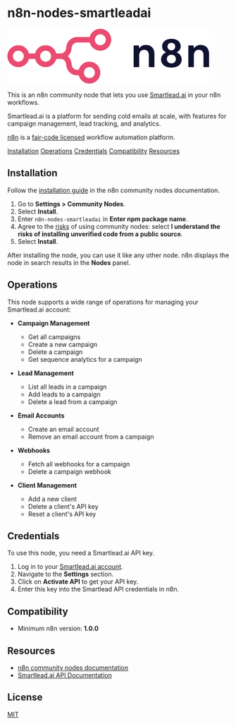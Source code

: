 # n8n-nodes-smartleadai

![n8n.io - Workflow Automation](https://raw.githubusercontent.com/n8n-io/n8n/master/assets/n8n-logo.png)

This is an n8n community node that lets you use [Smartlead.ai](https://smartlead.ai) in your n8n workflows.

Smartlead.ai is a platform for sending cold emails at scale, with features for campaign management, lead tracking, and analytics.

[n8n](https://n8n.io/) is a [fair-code licensed](https://docs.n8n.io/reference/license/) workflow automation platform.

[Installation](#installation)
[Operations](#operations)
[Credentials](#credentials)
[Compatibility](#compatibility)
[Resources](#resources)

## Installation

Follow the [installation guide](https://docs.n8n.io/integrations/community-nodes/installation/) in the n8n community nodes documentation.

1. Go to **Settings > Community Nodes**.
2. Select **Install**.
3. Enter `n8n-nodes-smartleadai` in **Enter npm package name**.
4. Agree to the [risks](https://docs.n8n.io/integrations/community-nodes/risks/) of using community nodes: select **I understand the risks of installing unverified code from a public source**.
5. Select **Install**.

After installing the node, you can use it like any other node. n8n displays the node in search results in the **Nodes** panel.

## Operations

This node supports a wide range of operations for managing your Smartlead.ai account:

* **Campaign Management**
    * Get all campaigns
    * Create a new campaign
    * Delete a campaign
    * Get sequence analytics for a campaign

* **Lead Management**
    * List all leads in a campaign
    * Add leads to a campaign
    * Delete a lead from a campaign

* **Email Accounts**
    * Create an email account
    * Remove an email account from a campaign

* **Webhooks**
    * Fetch all webhooks for a campaign
    * Delete a campaign webhook

* **Client Management**
    * Add a new client
    * Delete a client's API key
    * Reset a client's API key

## Credentials

To use this node, you need a Smartlead.ai API key.

1.  Log in to your [Smartlead.ai account](https://app.smartlead.ai/).
2.  Navigate to the **Settings** section.
3.  Click on **Activate API** to get your API key.
4.  Enter this key into the Smartlead API credentials in n8n.

## Compatibility

-   Minimum n8n version: **1.0.0**

## Resources

* [n8n community nodes documentation](https://docs.n8n.io/integrations/community-nodes/)
* [Smartlead.ai API Documentation](https://help.smartlead.ai/API-Documentation-a0d223bdd3154a77b3735497aad9419f)

## License

[MIT](https://github.com/Chris-Terminator/n8n-nodes-smartleadai/blob/master/LICENSE.md)
